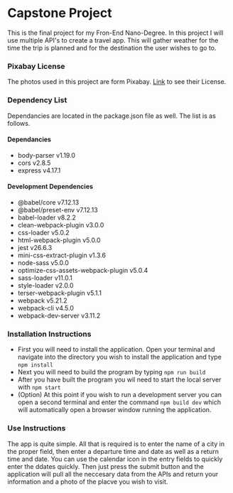 # Capstone Project
This is the final project for my Fron-End Nano-Degree. In this project I will use multiple API's to create a travel app.
This will gather weather for the time the trip is planned and for the destination the user wishes to go to.

### Pixabay License
The photos used in this project are form Pixabay. [Link](https://pixabay.com/service/license/) to see their License.

### Dependency List
Dependancies are located in the package.json file as well. The list is as follows.

#### Dependancies
* body-parser v1.19.0
* cors v2.8.5
* express v4.17.1

#### Development Dependencies
* @babel/core v7.12.13
* @babel/preset-env v7.12.13
* babel-loader v8.2.2
* clean-webpack-plugin v3.0.0
* css-loader v5.0.2
* html-webpack-plugin v5.0.0
* jest v26.6.3
* mini-css-extract-plugin v1.3.6
* node-sass v5.0.0
* optimize-css-assets-webpack-plugin v5.0.4
* sass-loader v11.0.1
* style-loader v2.0.0
* terser-webpack-plugin v5.1.1
* webpack v5.21.2
* webpack-cli v4.5.0
* webpack-dev-server v3.11.2

### Installation Instructions
* First you will need to install the application. Open your terminal and navigate into the directory you wish to install the application and type `npm install`
* Next you will need to build the program by typing `npm run build`
* After you have built the program you wil need to start the local server with `npm start`
* (Option) At this point if you wish to run a development server you can open a second terminal and enter the command `npm build dev` which will automatically open a browser window running the application.

### Use Instructions
The app is quite simple. All that is required is to enter the name of a city in the proper field, then enter a departure time and date as well as a return time and date. You can use the calendar icon in the entry fields to quickly enter the ddates quickly. Then just press the submit button and the application will pull all the neccesary data from the APIs and return your information and a photo of the placve you wish to visit.